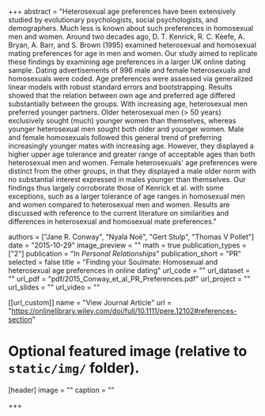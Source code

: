+++
abstract = "Heterosexual age preferences have been extensively studied by evolutionary psychologists, social psychologists, and demographers. Much less is known about such preferences in homosexual men and women. Around two decades ago, D. T. Kenrick, R. C. Keefe, A. Bryan, A. Barr, and S. Brown (1995) examined heterosexual and homosexual mating preferences for age in men and women. Our study aimed to replicate these findings by examining age preferences in a larger UK online dating sample. Dating advertisements of 996 male and female heterosexuals and homosexuals were coded. Age preferences were assessed via generalized linear models with robust standard errors and bootstrapping. Results showed that the relation between own age and preferred age differed substantially between the groups. With increasing age, heterosexual men preferred younger partners. Older heterosexual men (> 50 years) exclusively sought (much) younger women than themselves, whereas younger heterosexual men sought both older and younger women. Male and female homosexuals followed this general trend of preferring increasingly younger mates with increasing age. However, they displayed a higher upper age tolerance and greater range of acceptable ages than both heterosexual men and women. Female heterosexuals' age preferences were distinct from the other groups, in that they displayed a male older norm with no substantial interest expressed in males younger than themselves. Our findings thus largely corroborate those of Kenrick et al. with some exceptions, such as a larger tolerance of age ranges in homosexual men and women compared to heterosexual men and women. Results are discussed with reference to the current literature on similarities and differences in heterosexual and homosexual mate preferences."

authors = ["Jane R. Conway",  "Nyala Noë", "Gert Stulp", "Thomas V Pollet"]
date = "2015-10-29"
image_preview = ""
math = true
publication_types = ["2"]
publication = "In *Personal Relationships*"
publication_short = "PR"
selected = false
title = "Finding your Soulmate: Homosexual and heterosexual age preferences in online dating"
url_code = ""
url_dataset = ""
url_pdf = "pdf/2015_Conway_et_al_PR_Preferences.pdf"
url_project = ""
url_slides = ""
url_video = ""

[[url_custom]]
name = "View Journal Article"
url = "https://onlinelibrary.wiley.com/doi/full/10.1111/pere.12102#references-section"

# Optional featured image (relative to `static/img/` folder).
[header]
image = ""
caption = ""

+++
